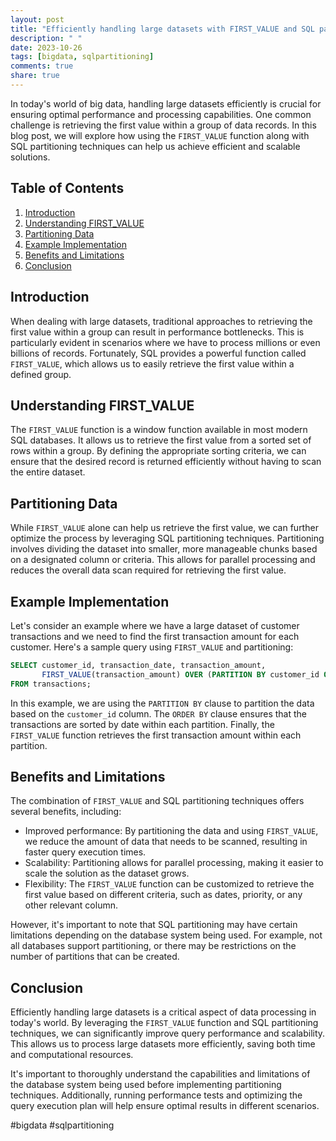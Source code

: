 ```yaml
---
layout: post
title: "Efficiently handling large datasets with FIRST_VALUE and SQL partitioning techniques"
description: " "
date: 2023-10-26
tags: [bigdata, sqlpartitioning]
comments: true
share: true
---
```


In today's world of big data, handling large datasets efficiently is crucial for ensuring optimal performance and processing capabilities. One common challenge is retrieving the first value within a group of data records. In this blog post, we will explore how using the `FIRST_VALUE` function along with SQL partitioning techniques can help us achieve efficient and scalable solutions.

## Table of Contents
1. [Introduction](#introduction)
2. [Understanding FIRST_VALUE](#first-value)
3. [Partitioning Data](#partitioning-data)
4. [Example Implementation](#example-implementation)
5. [Benefits and Limitations](#benefits-and-limitations)
6. [Conclusion](#conclusion)

## Introduction <a name="introduction"></a>
When dealing with large datasets, traditional approaches to retrieving the first value within a group can result in performance bottlenecks. This is particularly evident in scenarios where we have to process millions or even billions of records. Fortunately, SQL provides a powerful function called `FIRST_VALUE`, which allows us to easily retrieve the first value within a defined group.

## Understanding FIRST_VALUE <a name="first-value"></a>
The `FIRST_VALUE` function is a window function available in most modern SQL databases. It allows us to retrieve the first value from a sorted set of rows within a group. By defining the appropriate sorting criteria, we can ensure that the desired record is returned efficiently without having to scan the entire dataset.

## Partitioning Data <a name="partitioning-data"></a>
While `FIRST_VALUE` alone can help us retrieve the first value, we can further optimize the process by leveraging SQL partitioning techniques. Partitioning involves dividing the dataset into smaller, more manageable chunks based on a designated column or criteria. This allows for parallel processing and reduces the overall data scan required for retrieving the first value.

## Example Implementation <a name="example-implementation"></a>
Let's consider an example where we have a large dataset of customer transactions and we need to find the first transaction amount for each customer. Here's a sample query using `FIRST_VALUE` and partitioning:

```sql
SELECT customer_id, transaction_date, transaction_amount,
       FIRST_VALUE(transaction_amount) OVER (PARTITION BY customer_id ORDER BY transaction_date) AS first_transaction_amount
FROM transactions;
```

In this example, we are using the `PARTITION BY` clause to partition the data based on the `customer_id` column. The `ORDER BY` clause ensures that the transactions are sorted by date within each partition. Finally, the `FIRST_VALUE` function retrieves the first transaction amount within each partition.

## Benefits and Limitations <a name="benefits-and-limitations"></a>
The combination of `FIRST_VALUE` and SQL partitioning techniques offers several benefits, including:

- Improved performance: By partitioning the data and using `FIRST_VALUE`, we reduce the amount of data that needs to be scanned, resulting in faster query execution times.
- Scalability: Partitioning allows for parallel processing, making it easier to scale the solution as the dataset grows.
- Flexibility: The `FIRST_VALUE` function can be customized to retrieve the first value based on different criteria, such as dates, priority, or any other relevant column.

However, it's important to note that SQL partitioning may have certain limitations depending on the database system being used. For example, not all databases support partitioning, or there may be restrictions on the number of partitions that can be created.

## Conclusion <a name="conclusion"></a>
Efficiently handling large datasets is a critical aspect of data processing in today's world. By leveraging the `FIRST_VALUE` function and SQL partitioning techniques, we can significantly improve query performance and scalability. This allows us to process large datasets more efficiently, saving both time and computational resources.

It's important to thoroughly understand the capabilities and limitations of the database system being used before implementing partitioning techniques. Additionally, running performance tests and optimizing the query execution plan will help ensure optimal results in different scenarios.

#bigdata #sqlpartitioning